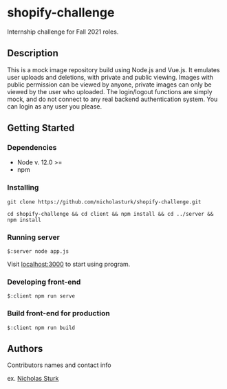 # shopify-challenge

Internship challenge for Fall 2021 roles.

## Description

This is a mock image repository build using Node.js and Vue.js. 
It emulates user uploads and deletions, with private and public viewing. 
Images with public permission can be viewed by anyone, private images can only
be viewed by the user who uploaded. 
The login/logout functions are simply mock, and do not connect to
any real backend authentication system. 
You can login as any user you please.

## Getting Started

### Dependencies

* Node v. 12.0 >=
* npm

### Installing

```
git clone https://github.com/nicholasturk/shopify-challenge.git
```
```
cd shopify-challenge && cd client && npm install && cd ../server && npm install
```

### Running server

```
$:server node app.js
```
Visit [localhost:3000](http://localhost:3000) to start using program.

### Developing front-end

```
$:client npm run serve
```

### Build front-end for production
```
$:client npm run build
```

## Authors

Contributors names and contact info

ex. [Nicholas Sturk](https://nicksturk.tech)

